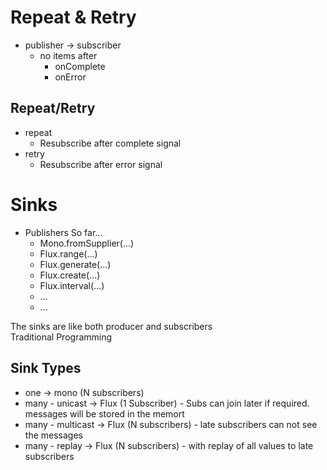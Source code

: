 # Repeat & Retry

* publisher -> subscriber
  * no items after
    * onComplete
    * onError

## Repeat/Retry
* repeat
  * Resubscribe after complete signal
* retry
  * Resubscribe after error signal


# Sinks
* Publishers So far...
  * Mono.fromSupplier(...)
  * Flux.range(...)
  * Flux.generate(...)
  * Flux.create(...)
  * Flux.interval(...)
  * ...
  * ...

The sinks are like both producer and subscribers  
Traditional Programming  


## Sink Types
* one               -> mono (N subscribers)
* many - unicast    -> Flux (1 Subscriber)  - Subs can join later if required. messages will be stored in the memort
* many - multicast  -> Flux (N subscribers) - late subscribers can not see the messages
* many - replay     -> Flux (N subscribers) - with replay of all values to late subscribers